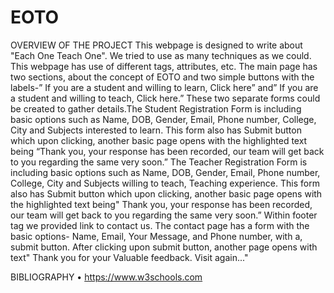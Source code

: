 # EOTO
OVERVIEW OF THE PROJECT
This webpage is designed to write about "Each One Teach One". We tried 
to use as many techniques as we could. This webpage has use of different 
tags, attributes, etc. The main page has two sections, about the concept of 
EOTO and two simple buttons with the labels-” If you are a student and 
willing to learn, Click here” and” If you are a student and willing to teach, 
Click here.” These two separate forms could be created to gather details.The 
Student Registration Form is including basic options such as Name, DOB, 
Gender, Email, Phone number, College, City and Subjects interested to 
learn. This form also has Submit button which upon clicking, another basic 
page opens with the highlighted text being “Thank you, your response has 
been recorded, our team will get back to you regarding the same very soon.”
The Teacher Registration Form is including basic options such as Name, 
DOB, Gender, Email, Phone number, College, City and Subjects willing to 
teach, Teaching experience. This form also has Submit button which upon 
clicking, another basic page opens with the highlighted text being" Thank
you, your response has been recorded, our team will get back to you 
regarding the same very soon.”
Within footer tag we provided link to contact us. The contact page has a 
form with the basic options- Name, Email, Your Message, and Phone 
number, with a, submit button. After clicking upon submit button, another
page opens with text" Thank you for your Valuable feedback. Visit again..."

BIBLIOGRAPHY
• https://www.w3schools.com
